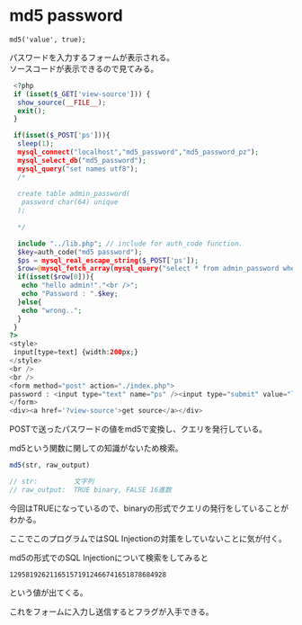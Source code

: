 # md5 password

```
md5('value', true);
```

パスワードを入力するフォームが表示される。  
ソースコードが表示できるので見てみる。

```php
 <?php
 if (isset($_GET['view-source'])) {
  show_source(__FILE__);
  exit();
 }

 if(isset($_POST['ps'])){
  sleep(1);
  mysql_connect("localhost","md5_password","md5_password_pz");
  mysql_select_db("md5_password");
  mysql_query("set names utf8");
  /*
  
  create table admin_password(
   password char(64) unique
  );
  
  */

  include "../lib.php"; // include for auth_code function.
  $key=auth_code("md5 password");
  $ps = mysql_real_escape_string($_POST['ps']);
  $row=@mysql_fetch_array(mysql_query("select * from admin_password where password='".md5($ps,true)."'"));
  if(isset($row[0])){
   echo "hello admin!"."<br />";
   echo "Password : ".$key;
  }else{
   echo "wrong..";
  }
 }
?>
<style>
 input[type=text] {width:200px;}
</style>
<br />
<br />
<form method="post" action="./index.php">
password : <input type="text" name="ps" /><input type="submit" value="login" />
</form>
<div><a href='?view-source'>get source</a></div>

```

POSTで送ったパスワードの値をmd5で変換し、クエリを発行している。

md5という関数に関しての知識がないため検索。  

```php
md5(str, raw_output)

// str:         文字列
// raw_output:  TRUE binary, FALSE 16進数
```

今回はTRUEになっているので、binaryの形式でクエリの発行をしていることがわかる。

ここでこのプログラムではSQL Injectionの対策をしていないことに気が付く。

md5の形式でのSQL Injectionについて検索をしてみると

```
129581926211651571912466741651878684928
```

という値が出てくる。

これをフォームに入力し送信するとフラグが入手できる。